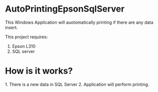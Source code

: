 # AutoPrintingEpsonSqlServer

This Windows Application will auotomatically printing if there are any data insert. 

This project requires:
1. Epson L310
2. SQL server

<h1><b> How is it works? </b></h1>
1. There is a new data in SQL Server
2. Application will perform printing.
